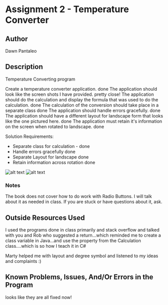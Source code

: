 # Assignment 2 - Temperature Converter

## Author
Dawn Pantaleo
## Description
Temperature Converting program

Create a temperature converter application.                                                                 done
The application should look like the screen shots I have provided.                                          pretty close!
The application should do the calculation and display the formula that was used to do the calculation.      done
The calculation of the conversion should take place in a separate class                                     done
The application should handle errors gracefully.                                                            done
The application should have a different layout for landscape form that looks like the one pictured here.    done
The application must retain it's information on the screen when rotated to landscape.                       done

Solution Requirements:

* Separate class for calculation -                    done
* Handle errors gracefully                            done
* Separate Layout for landscape                       done
* Retain information across rotation                  done

![alt text](http://barnesbrothers.homeserver.com/cis298/assignmentImages/assignment2a.jpg "Application Portrait Layout")
![alt text](http://barnesbrothers.homeserver.com/cis298/assignmentImages/assignment2b.jpg "Application Landscape Layout")
### Notes

The book does not cover how to do work with Radio Buttons. I will talk about it as needed in class. If you are stuck or have questions about it, ask.

## Outside Resources Used
I used the programs done in class primarily and stack overflow and talked with you and Rob
   who suggested a return...which reminded me to create a class variable in Java...and use 
   the property from the Calculation class....which is so how I teach it in C#

   Marty helped me with layout and degree symbol and listened to my ideas and complaints :)

## Known Problems, Issues, And/Or Errors in the Program

   looks like they are all fixed now! 

